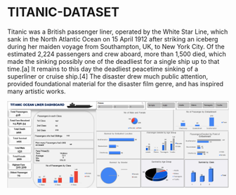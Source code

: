 # TITANIC-DATASET
Titanic was a British passenger liner, operated by the
White Star Line, which sank in the North Atlantic
Ocean on 15 April 1912 after striking an iceberg
during her maiden voyage from Southampton, UK,
to New York City. Of the estimated 2,224 passengers
and crew aboard, more than 1,500 died, which made
the sinking possibly one of the deadliest for a single
ship up to that time.[a] It remains to this day the
deadliest peacetime sinking of a superliner or cruise
ship.[4] The disaster drew much public attention,
provided foundational material for the disaster film
genre, and has inspired many artistic works.

<img src="Titanic%20screenshot.PNG" width="800">
